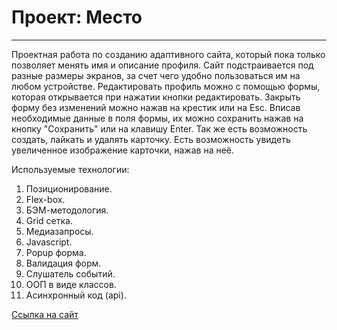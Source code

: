 # Проект: Место

------
Проектная работа по созданию адаптивного сайта, 
который пока только позволяет менять имя и описание профиля.
Сайт подстраивается под разные размеры экранов, за счет чего
удобно пользоваться им на любом устройстве.
Редактировать профиль можно с помощью формы, которая открывается
при нажатии кнопки редактировать. Закрыть форму без изменений можно нажав на крестик 
или на Esc.
Вписав необходимые данные в поля формы, их можно сохранить
нажав на кнопку "Сохранить" или на клавишу Enter.
Так же есть возможность создать, лайкать и удалять карточку.
Есть возможность увидеть увеличенное изображение карточки, нажав на неё.

Используемые технологии:
1. Позиционирование.
2. Flex-box.
3. БЭМ-методология.
4. Grid сетка.
5. Медиазапросы.
6. Javascript.
7. Popup форма.
8. Валидация форм.
9. Слушатель событий.
10. ООП в виде классов.
11. Асинхронный код (api).

[Ссылка на сайт](https://messar21.github.io/mesto/)


